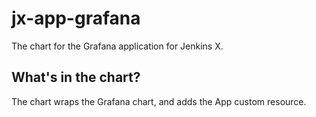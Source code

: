 # jx-app-grafana

The chart for the Grafana application for Jenkins X.

## What's in the chart?

The chart wraps the Grafana chart, and adds the App custom resource.